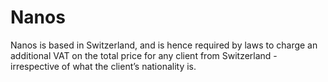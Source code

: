 # Nanos
Nanos is based in Switzerland, and is hence required by laws to charge an additional VAT on the total price for any client from Switzerland - irrespective of what the client’s nationality is.
